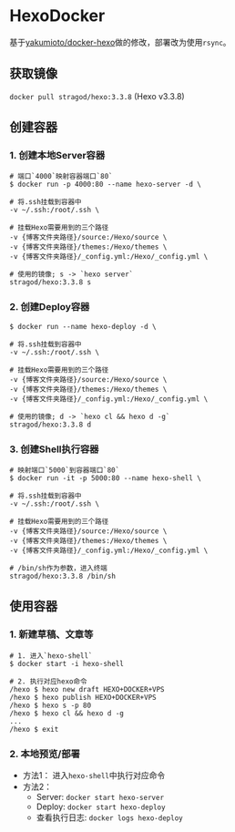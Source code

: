 # HexoDocker

基于[yakumioto/docker-hexo](https://github.com/yakumioto/docker-hexo/tree/master/3.2/alpine)做的修改，部署改为使用`rsync`。
## 获取镜像
`docker pull stragod/hexo:3.3.8` (Hexo v3.3.8)

## 创建容器

### 1. 创建本地Server容器

	# 端口`4000`映射容器端口`80`
	$ docker run -p 4000:80 --name hexo-server -d \
	
	# 将.ssh挂载到容器中
	-v ~/.ssh:/root/.ssh \
	
	# 挂载Hexo需要用到的三个路径
	-v {博客文件夹路径}/source:/Hexo/source \
	-v {博客文件夹路径}/themes:/Hexo/themes \
	-v {博客文件夹路径}/_config.yml:/Hexo/_config.yml \
	
	# 使用的镜像; s -> `hexo server`
	stragod/hexo:3.3.8 s
	
### 2. 创建Deploy容器
	
	$ docker run --name hexo-deploy -d \

	# 将.ssh挂载到容器中
	-v ~/.ssh:/root/.ssh \
	
	# 挂载Hexo需要用到的三个路径
	-v {博客文件夹路径}/source:/Hexo/source \
	-v {博客文件夹路径}/themes:/Hexo/themes \
	-v {博客文件夹路径}/_config.yml:/Hexo/_config.yml \
	
	# 使用的镜像; d -> `hexo cl && hexo d -g`
	stragod/hexo:3.3.8 d

### 3. 创建Shell执行容器
	
	# 映射端口`5000`到容器端口`80`
	$ docker run -it -p 5000:80 --name hexo-shell \
	
	# 将.ssh挂载到容器中
	-v ~/.ssh:/root/.ssh \
	
	# 挂载Hexo需要用到的三个路径
	-v {博客文件夹路径}/source:/Hexo/source \
	-v {博客文件夹路径}/themes:/Hexo/themes \
	-v {博客文件夹路径}/_config.yml:/Hexo/_config.yml \
	
	# /bin/sh作为参数，进入终端
	stragod/hexo:3.3.8 /bin/sh
	
## 使用容器

### 1. 新建草稿、文章等

	# 1. 进入`hexo-shell`
	$ docker start -i hexo-shell
	
	# 2. 执行对应hexo命令
	/hexo $ hexo new draft HEXO+DOCKER+VPS
	/hexo $ hexo publish HEXO+DOCKER+VPS
	/hexo $ hexo s -p 80
	/hexo $ hexo cl && hexo d -g
	...
	/hexo $ exit

### 2. 本地预览/部署
- 方法1： 进入`hexo-shell`中执行对应命令
- 方法2：
	- Server: `docker start hexo-server`
	- Deploy: `docker start hexo-deploy`
	- 查看执行日志: `docker logs hexo-deploy`